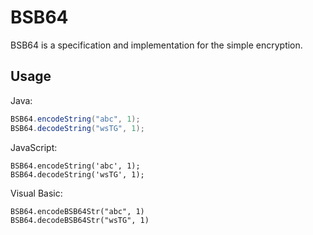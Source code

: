 BSB64
=====================

BSB64 is a specification and implementation for the simple encryption.

## Usage
Java:
```Java
BSB64.encodeString("abc", 1);
BSB64.decodeString("wsTG", 1);
```

JavaScript:
```JavaSctipt
BSB64.encodeString('abc', 1);
BSB64.decodeString('wsTG', 1);
```

Visual Basic:
```Visual Basic
BSB64.encodeBSB64Str("abc", 1)
BSB64.decodeBSB64Str("wsTG", 1)
```

